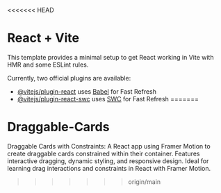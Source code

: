 <<<<<<< HEAD
# React + Vite

This template provides a minimal setup to get React working in Vite with HMR and some ESLint rules.

Currently, two official plugins are available:

- [@vitejs/plugin-react](https://github.com/vitejs/vite-plugin-react/blob/main/packages/plugin-react/README.md) uses [Babel](https://babeljs.io/) for Fast Refresh
- [@vitejs/plugin-react-swc](https://github.com/vitejs/vite-plugin-react-swc) uses [SWC](https://swc.rs/) for Fast Refresh
=======
# Draggable-Cards
Draggable Cards with Constraints: A React app using Framer Motion to create draggable cards constrained within their container. Features interactive dragging, dynamic styling, and responsive design. Ideal for learning drag interactions and constraints in React with Framer Motion.
>>>>>>> origin/main
